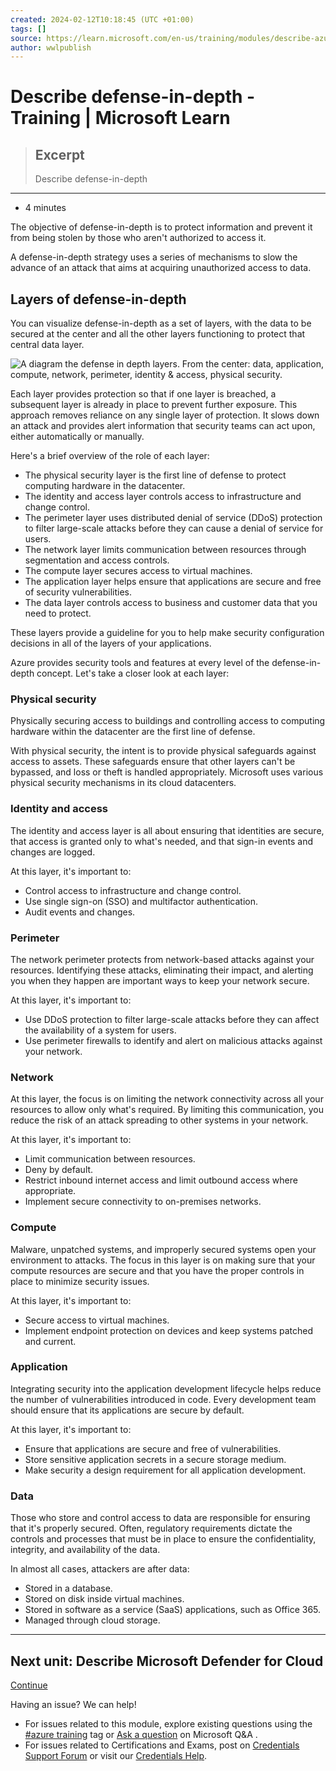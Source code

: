 ```yaml
---
created: 2024-02-12T10:18:45 (UTC +01:00)
tags: []
source: https://learn.microsoft.com/en-us/training/modules/describe-azure-identity-access-security/8-describe-defense-depth
author: wwlpublish
---
```


# Describe defense-in-depth - Training | Microsoft Learn

> ## Excerpt
> Describe defense-in-depth

---
-   4 minutes

The objective of defense-in-depth is to protect information and prevent it from being stolen by those who aren't authorized to access it.

A defense-in-depth strategy uses a series of mechanisms to slow the advance of an attack that aims at acquiring unauthorized access to data.

## Layers of defense-in-depth

You can visualize defense-in-depth as a set of layers, with the data to be secured at the center and all the other layers functioning to protect that central data layer.

![A diagram the defense in depth layers. From the center: data, application, compute, network, perimeter, identity & access, physical security.](defense-depth-486afc12.png)

Each layer provides protection so that if one layer is breached, a subsequent layer is already in place to prevent further exposure. This approach removes reliance on any single layer of protection. It slows down an attack and provides alert information that security teams can act upon, either automatically or manually.

Here's a brief overview of the role of each layer:

-   The physical security layer is the first line of defense to protect computing hardware in the datacenter.
-   The identity and access layer controls access to infrastructure and change control.
-   The perimeter layer uses distributed denial of service (DDoS) protection to filter large-scale attacks before they can cause a denial of service for users.
-   The network layer limits communication between resources through segmentation and access controls.
-   The compute layer secures access to virtual machines.
-   The application layer helps ensure that applications are secure and free of security vulnerabilities.
-   The data layer controls access to business and customer data that you need to protect.

These layers provide a guideline for you to help make security configuration decisions in all of the layers of your applications.

Azure provides security tools and features at every level of the defense-in-depth concept. Let's take a closer look at each layer:

### Physical security

Physically securing access to buildings and controlling access to computing hardware within the datacenter are the first line of defense.

With physical security, the intent is to provide physical safeguards against access to assets. These safeguards ensure that other layers can't be bypassed, and loss or theft is handled appropriately. Microsoft uses various physical security mechanisms in its cloud datacenters.

### Identity and access

The identity and access layer is all about ensuring that identities are secure, that access is granted only to what's needed, and that sign-in events and changes are logged.

At this layer, it's important to:

-   Control access to infrastructure and change control.
-   Use single sign-on (SSO) and multifactor authentication.
-   Audit events and changes.

### Perimeter

The network perimeter protects from network-based attacks against your resources. Identifying these attacks, eliminating their impact, and alerting you when they happen are important ways to keep your network secure.

At this layer, it's important to:

-   Use DDoS protection to filter large-scale attacks before they can affect the availability of a system for users.
-   Use perimeter firewalls to identify and alert on malicious attacks against your network.

### Network

At this layer, the focus is on limiting the network connectivity across all your resources to allow only what's required. By limiting this communication, you reduce the risk of an attack spreading to other systems in your network.

At this layer, it's important to:

-   Limit communication between resources.
-   Deny by default.
-   Restrict inbound internet access and limit outbound access where appropriate.
-   Implement secure connectivity to on-premises networks.

### Compute

Malware, unpatched systems, and improperly secured systems open your environment to attacks. The focus in this layer is on making sure that your compute resources are secure and that you have the proper controls in place to minimize security issues.

At this layer, it's important to:

-   Secure access to virtual machines.
-   Implement endpoint protection on devices and keep systems patched and current.

### Application

Integrating security into the application development lifecycle helps reduce the number of vulnerabilities introduced in code. Every development team should ensure that its applications are secure by default.

At this layer, it's important to:

-   Ensure that applications are secure and free of vulnerabilities.
-   Store sensitive application secrets in a secure storage medium.
-   Make security a design requirement for all application development.

### Data

Those who store and control access to data are responsible for ensuring that it's properly secured. Often, regulatory requirements dictate the controls and processes that must be in place to ensure the confidentiality, integrity, and availability of the data.

In almost all cases, attackers are after data:

-   Stored in a database.
-   Stored on disk inside virtual machines.
-   Stored in software as a service (SaaS) applications, such as Office 365.
-   Managed through cloud storage.

___

## Next unit: Describe Microsoft Defender for Cloud

[Continue](https://learn.microsoft.com/en-us/training/modules/describe-azure-identity-access-security/9-describe-microsoft-defender-for-cloud/)

Having an issue? We can help!

-   For issues related to this module, explore existing questions using the [#azure training](https://aka.ms/azure-fundamentals-qna) tag or [Ask a question](https://aka.ms/qnaaztraining) on Microsoft Q&A .
-   For issues related to Certifications and Exams, post on [Credentials Support Forum](https://aka.ms/pilot-certifications-forums) or visit our [Credentials Help](https://aka.ms/pilot-cert-help).
